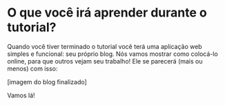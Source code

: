 # O que você irá aprender durante o tutorial?

Quando você tiver terminado o tutorial você terá uma aplicação web simples e funcional: seu próprio blog. Nós vamos mostrar como colocá-lo online, para que outros vejam seu trabalho!
Ele se parecerá (mais ou menos) com isso:

[imagem do blog finalizado]

Vamos lá!

